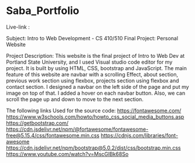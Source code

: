 # Saba_Portfolio
Live-link : 

Subject: Intro to Web Development - CS 410/510 Final Project: Personal Website

Project Description: 
This website is the final project of Intro to Web Dev at Portland State University, and I used Visual studio code editor for my project. 
It is built by using HTML, CSS, bootstrap and JavaScript. 
The main feature of this website are navbar with a scrolling Effect, about section, previous work section using flexbox, projects section using flexbox and contact section. 
I designed a navbar on the left side of the page and put my image on top of that. I added a hover on each navbar button. 
Also, we can scroll the page up and down to move to the next section.

The following links Used for the source code:
https://fontawesome.com/ 
https://www.w3schools.com/howto/howto_css_social_media_buttons.asp 
https://getbootstrap.com/ 
https://cdn.jsdelivr.net/npm/@fortawesome/fontawesome-free@5.15.4/css/fontawesome.min.css 
https://cdnjs.com/libraries/font-awesome 
https://cdn.jsdelivr.net/npm/bootstrap@5.0.2/dist/css/bootstrap.min.css 
https://www.youtube.com/watch?v=MscGIBk68So
